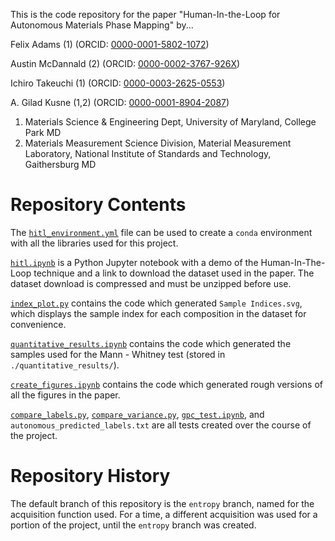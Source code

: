 This is the code repository for the paper "Human-In-the-Loop for Autonomous Materials Phase Mapping" by...

Felix Adams (1) (ORCID: [0000-0001-5802-1072](https://orcid.org/0000-0001-5802-1072))

Austin McDannald (2) (ORCID: [0000-0002-3767-926X](https://orcid.org/0000-0002-3767-926X))

Ichiro Takeuchi (1) (ORCID: [0000-0003-2625-0553](https://orcid.org/0000-0003-2625-0553))

A. Gilad Kusne (1,2) (ORCID: [0000-0001-8904-2087](https://orcid.org/0000-0001-8904-2087))

1. Materials Science & Engineering Dept, University of Maryland, College Park MD
2. Materials Measurement Science Division, Material Measurement Laboratory, National Institute of Standards and Technology, Gaithersburg MD

# Repository Contents
The [`hitl_environment.yml`](hitl_environment.yml) file can be used to create a `conda` environment with all the libraries used for this project.

[`hitl.ipynb`](hitl.ipynb) is a Python Jupyter notebook with a demo of the Human-In-The-Loop technique and a link to download the dataset used in the paper. The dataset download is compressed and must be unzipped before use.

[`index_plot.py`](index_plot.py) contains the code which generated `Sample Indices.svg`, which displays the sample index for each composition in the dataset for convenience.

[`quantitative_results.ipynb`](quantitative_results.ipynb) contains the code which generated the samples used for the Mann - Whitney test (stored in `./quantitative_results/`).

[`create_figures.ipynb`](create_figure.ipynb) contains the code which generated rough versions of all the figures in the paper. 

[`compare_labels.py`](compare_labels.py), [`compare_variance.py`](compare_variance.py), [`gpc_test.ipynb`](gpc_test.ipynb), and `autonomous_predicted_labels.txt` are all tests created over the course of the project.

# Repository History
The default branch of this repository is the `entropy` branch, named for the acquisition function used. For a time, a different acquisition was used for a portion of the project, until the `entropy` branch was created.

